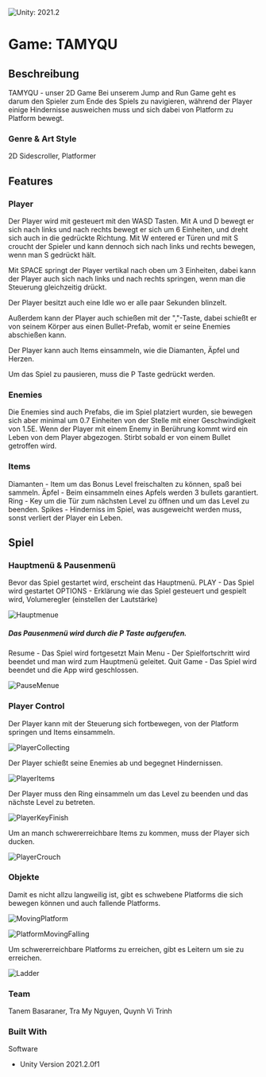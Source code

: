 ![Unity: 2021.2](https://img.shields.io/badge/unity-2021.2-ff6964)

# Game: TAMYQU

## Beschreibung

TAMYQU - unser 2D Game
Bei unserem Jump and Run Game geht es darum den Spieler zum Ende des Spiels zu navigieren, während der Player einige Hindernisse ausweichen muss und sich dabei von Platform zu Platform bewegt.


### Genre & Art Style
2D Sidescroller, Platformer

## Features

### Player 
Der Player wird mit gesteuert mit den WASD Tasten. Mit A und D bewegt er sich nach links und nach rechts bewegt er sich um 6 Einheiten, und dreht sich auch in die gedrückte Richtung. Mit W entered er Türen und mit S croucht der Spieler und kann dennoch sich nach links und rechts bewegen, wenn man S gedrückt hält.

Mit SPACE springt der Player vertikal nach oben um 3 Einheiten, dabei kann der Player auch sich nach links und nach rechts springen, wenn man die Steuerung gleichzeitig drückt. 

Der Player besitzt auch eine Idle wo er alle paar Sekunden blinzelt.

Außerdem kann der Player auch schießen mit der ","-Taste, dabei schießt er von seinem Körper aus einen Bullet-Prefab, womit er seine Enemies abschießen kann.

Der Player kann auch Items einsammeln, wie die Diamanten, Äpfel und Herzen.

Um das Spiel zu pausieren, muss die P Taste gedrückt werden.

### Enemies
Die Enemies sind auch Prefabs, die im Spiel platziert wurden, sie bewegen sich aber minimal um 0.7 Einheiten von der Stelle mit einer Geschwindigkeit von 1.5E. Wenn der Player mit einem Enemy in Berührung kommt wird ein Leben von dem Player abgezogen.
Stirbt sobald er von einem Bullet getroffen wird.

### Items

Diamanten - Item um das Bonus Level freischalten zu können, spaß bei sammeln.
Äpfel - Beim einsammeln eines Apfels werden 3 bullets garantiert.
Ring - Key um die Tür zum nächsten Level zu öffnen und um das Level zu beenden.
Spikes - Hinderniss im Spiel, was ausgeweicht werden muss, sonst verliert der Player ein Leben.

## Spiel

### Hauptmenü & Pausenmenü

Bevor das Spiel gestartet wird, erscheint das Hauptmenü. 
PLAY - Das Spiel wird gestartet
OPTIONS - Erklärung wie das Spiel gesteuert und gespielt wird, Volumeregler (einstellen der Lautstärke)


![Hauptmenue](https://user-images.githubusercontent.com/65132134/145465544-f6c279b8-0b31-4661-84b1-7a3e775e014a.gif)

##### Das Pausenmenü wird durch die P Taste aufgerufen.

Resume - Das Spiel wird fortgesetzt
Main Menu - Der Spielfortschritt wird beendet und man wird zum Hauptmenü geleitet.
Quit Game - Das Spiel wird beendet und die App wird geschlossen.


![PauseMenue](https://user-images.githubusercontent.com/65132134/145469388-d93450f7-8a2d-429d-bad4-f08b3aed1bfc.gif)


### Player Control

Der Player kann mit der Steuerung sich fortbewegen, von der Platform springen und Items einsammeln.


![PlayerCollecting](https://user-images.githubusercontent.com/65132134/145466022-ddd182fb-ed61-4239-911b-affa6c6c4317.gif)



Der Player schießt seine Enemies ab und begegnet Hindernissen.


![PlayerItems](https://user-images.githubusercontent.com/65132134/145466598-0e033fbc-281a-4053-abf3-a5df7a5afe3d.gif)



Der Player muss den Ring einsammeln um das Level zu beenden und das nächste Level zu betreten.


![PlayerKeyFinish](https://user-images.githubusercontent.com/65132134/145466978-53f718c1-0529-4a32-9653-242c6f56cde7.gif)



Um an manch schwererreichbare Items zu kommen, muss der Player sich ducken.



![PlayerCrouch](https://user-images.githubusercontent.com/65132134/145467149-e82cea2d-51cc-4325-b40e-bff440dc44cd.gif)


### Objekte

Damit es nicht allzu langweilig ist, gibt es schwebene Platforms die sich bewegen können und auch fallende Platforms.



![MovingPlatform](https://user-images.githubusercontent.com/65132134/145467565-f1437adc-e91b-4850-b025-388d0a18b669.gif)




![PlatformMovingFalling](https://user-images.githubusercontent.com/65132134/145467766-8d430f07-4430-4a2c-ba1f-bf360ea8ad62.gif)



Um schwererreichbare Platforms zu erreichen, gibt es Leitern um sie zu erreichen.



![Ladder](https://user-images.githubusercontent.com/65132134/145468040-1c8ddc0a-6415-44d8-8d0f-832c84a37cd9.gif)



### Team
Tanem Basaraner, Tra My Nguyen, Quynh Vi Trinh

### Built With
Software
* Unity Version 2021.2.0f1





